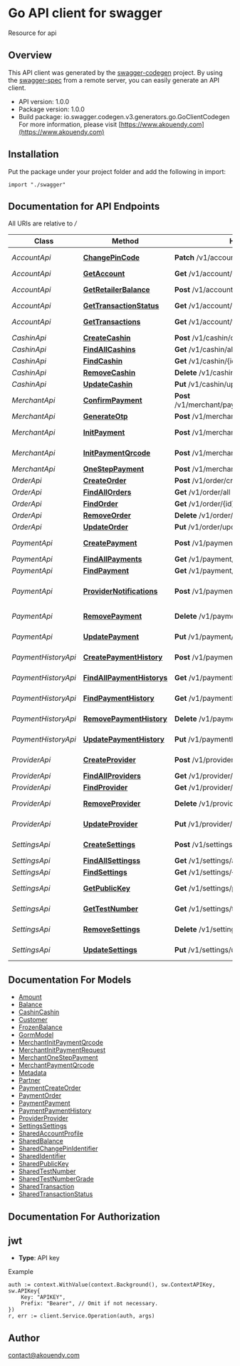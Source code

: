 # Go API client for swagger

Resource for api

## Overview
This API client was generated by the [swagger-codegen](https://github.com/swagger-api/swagger-codegen) project.  By using the [swagger-spec](https://github.com/swagger-api/swagger-spec) from a remote server, you can easily generate an API client.

- API version: 1.0.0
- Package version: 1.0.0
- Build package: io.swagger.codegen.v3.generators.go.GoClientCodegen
For more information, please visit [https://www.akouendy.com](https://www.akouendy.com)

## Installation
Put the package under your project folder and add the following in import:
```golang
import "./swagger"
```

## Documentation for API Endpoints

All URIs are relative to */*

Class | Method | HTTP request | Description
------------ | ------------- | ------------- | -------------
*AccountApi* | [**ChangePinCode**](docs/AccountApi.md#changepincode) | **Patch** /v1/account/change/pincode | Change Pin Code
*AccountApi* | [**GetAccount**](docs/AccountApi.md#getaccount) | **Get** /v1/account/{msisdn}/{type} | get a Settings
*AccountApi* | [**GetRetailerBalance**](docs/AccountApi.md#getretailerbalance) | **Post** /v1/account/retailer/balance | Get retailer balance
*AccountApi* | [**GetTransactionStatus**](docs/AccountApi.md#gettransactionstatus) | **Get** /v1/account/{transactionId}/status | get a Settings
*AccountApi* | [**GetTransactions**](docs/AccountApi.md#gettransactions) | **Get** /v1/account/transactions | get a transactions
*CashinApi* | [**CreateCashin**](docs/CashinApi.md#createcashin) | **Post** /v1/cashin/create | create a Cashin
*CashinApi* | [**FindAllCashins**](docs/CashinApi.md#findallcashins) | **Get** /v1/cashin/all | get all cashins
*CashinApi* | [**FindCashin**](docs/CashinApi.md#findcashin) | **Get** /v1/cashin/{id} | get a Cashin
*CashinApi* | [**RemoveCashin**](docs/CashinApi.md#removecashin) | **Delete** /v1/cashin/{id} | delete a Cashin
*CashinApi* | [**UpdateCashin**](docs/CashinApi.md#updatecashin) | **Put** /v1/cashin/update | update a Cashin
*MerchantApi* | [**ConfirmPayment**](docs/MerchantApi.md#confirmpayment) | **Post** /v1/merchant/payment/{transactionId}/confirm | Init payment request
*MerchantApi* | [**GenerateOtp**](docs/MerchantApi.md#generateotp) | **Post** /v1/merchant/payment/gen-otp | Generate Otp
*MerchantApi* | [**InitPayment**](docs/MerchantApi.md#initpayment) | **Post** /v1/merchant/init-payment | Init payment request
*MerchantApi* | [**InitPaymentQrcode**](docs/MerchantApi.md#initpaymentqrcode) | **Post** /v1/merchant/init-payment-qrcode | Init payment with qrcode
*MerchantApi* | [**OneStepPayment**](docs/MerchantApi.md#onesteppayment) | **Post** /v1/merchant/payment/one-step | Generate Otp
*OrderApi* | [**CreateOrder**](docs/OrderApi.md#createorder) | **Post** /v1/order/create | create a Order
*OrderApi* | [**FindAllOrders**](docs/OrderApi.md#findallorders) | **Get** /v1/order/all | get all orders
*OrderApi* | [**FindOrder**](docs/OrderApi.md#findorder) | **Get** /v1/order/{id} | get a Order
*OrderApi* | [**RemoveOrder**](docs/OrderApi.md#removeorder) | **Delete** /v1/order/{id} | delete a Order
*OrderApi* | [**UpdateOrder**](docs/OrderApi.md#updateorder) | **Put** /v1/order/update | update a Order
*PaymentApi* | [**CreatePayment**](docs/PaymentApi.md#createpayment) | **Post** /v1/payment/create | create a Payment
*PaymentApi* | [**FindAllPayments**](docs/PaymentApi.md#findallpayments) | **Get** /v1/payment/all | get all payments
*PaymentApi* | [**FindPayment**](docs/PaymentApi.md#findpayment) | **Get** /v1/payment/{id} | get a Payment
*PaymentApi* | [**ProviderNotifications**](docs/PaymentApi.md#providernotifications) | **Post** /v1/payment/{providerId}/notification | Incoming provider notifications
*PaymentApi* | [**RemovePayment**](docs/PaymentApi.md#removepayment) | **Delete** /v1/payment/{id} | delete a Payment
*PaymentApi* | [**UpdatePayment**](docs/PaymentApi.md#updatepayment) | **Put** /v1/payment/update | update a Payment
*PaymentHistoryApi* | [**CreatePaymentHistory**](docs/PaymentHistoryApi.md#createpaymenthistory) | **Post** /v1/paymenthistory/create | create a PaymentHistory
*PaymentHistoryApi* | [**FindAllPaymentHistorys**](docs/PaymentHistoryApi.md#findallpaymenthistorys) | **Get** /v1/paymenthistory/all | get all paymenthistorys
*PaymentHistoryApi* | [**FindPaymentHistory**](docs/PaymentHistoryApi.md#findpaymenthistory) | **Get** /v1/paymenthistory/{id} | get a PaymentHistory
*PaymentHistoryApi* | [**RemovePaymentHistory**](docs/PaymentHistoryApi.md#removepaymenthistory) | **Delete** /v1/paymenthistory/{id} | delete a PaymentHistory
*PaymentHistoryApi* | [**UpdatePaymentHistory**](docs/PaymentHistoryApi.md#updatepaymenthistory) | **Put** /v1/paymenthistory/update | update a PaymentHistory
*ProviderApi* | [**CreateProvider**](docs/ProviderApi.md#createprovider) | **Post** /v1/provider/create | create a Provider
*ProviderApi* | [**FindAllProviders**](docs/ProviderApi.md#findallproviders) | **Get** /v1/provider/all | get all providers
*ProviderApi* | [**FindProvider**](docs/ProviderApi.md#findprovider) | **Get** /v1/provider/{id} | get a Provider
*ProviderApi* | [**RemoveProvider**](docs/ProviderApi.md#removeprovider) | **Delete** /v1/provider/{id} | delete a Provider
*ProviderApi* | [**UpdateProvider**](docs/ProviderApi.md#updateprovider) | **Put** /v1/provider/update | update a Provider
*SettingsApi* | [**CreateSettings**](docs/SettingsApi.md#createsettings) | **Post** /v1/settings/{providerId}/create | create a Settings
*SettingsApi* | [**FindAllSettingss**](docs/SettingsApi.md#findallsettingss) | **Get** /v1/settings/all | get all settings
*SettingsApi* | [**FindSettings**](docs/SettingsApi.md#findsettings) | **Get** /v1/settings/{id} | get a Settings
*SettingsApi* | [**GetPublicKey**](docs/SettingsApi.md#getpublickey) | **Get** /v1/settings/public-key | Get account public key
*SettingsApi* | [**GetTestNumber**](docs/SettingsApi.md#gettestnumber) | **Get** /v1/settings/test-numbers | Get Test numbers
*SettingsApi* | [**RemoveSettings**](docs/SettingsApi.md#removesettings) | **Delete** /v1/settings/{id} | delete a Settings
*SettingsApi* | [**UpdateSettings**](docs/SettingsApi.md#updatesettings) | **Put** /v1/settings/update | update a Settings

## Documentation For Models

 - [Amount](docs/Amount.md)
 - [Balance](docs/Balance.md)
 - [CashinCashin](docs/CashinCashin.md)
 - [Customer](docs/Customer.md)
 - [FrozenBalance](docs/FrozenBalance.md)
 - [GormModel](docs/GormModel.md)
 - [MerchantInitPaymentQrcode](docs/MerchantInitPaymentQrcode.md)
 - [MerchantInitPaymentRequest](docs/MerchantInitPaymentRequest.md)
 - [MerchantOneStepPayment](docs/MerchantOneStepPayment.md)
 - [MerchantPaymentQrcode](docs/MerchantPaymentQrcode.md)
 - [Metadata](docs/Metadata.md)
 - [Partner](docs/Partner.md)
 - [PaymentCreateOrder](docs/PaymentCreateOrder.md)
 - [PaymentOrder](docs/PaymentOrder.md)
 - [PaymentPayment](docs/PaymentPayment.md)
 - [PaymentPaymentHistory](docs/PaymentPaymentHistory.md)
 - [ProviderProvider](docs/ProviderProvider.md)
 - [SettingsSettings](docs/SettingsSettings.md)
 - [SharedAccountProfile](docs/SharedAccountProfile.md)
 - [SharedBalance](docs/SharedBalance.md)
 - [SharedChangePinIdentifier](docs/SharedChangePinIdentifier.md)
 - [SharedIdentifier](docs/SharedIdentifier.md)
 - [SharedPublicKey](docs/SharedPublicKey.md)
 - [SharedTestNumber](docs/SharedTestNumber.md)
 - [SharedTestNumberGrade](docs/SharedTestNumberGrade.md)
 - [SharedTransaction](docs/SharedTransaction.md)
 - [SharedTransactionStatus](docs/SharedTransactionStatus.md)

## Documentation For Authorization

## jwt
- **Type**: API key 

Example
```golang
auth := context.WithValue(context.Background(), sw.ContextAPIKey, sw.APIKey{
	Key: "APIKEY",
	Prefix: "Bearer", // Omit if not necessary.
})
r, err := client.Service.Operation(auth, args)
```

## Author

contact@akouendy.com
